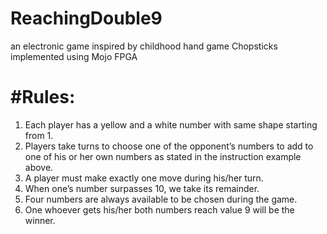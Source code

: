 # ReachingDouble9
an electronic game inspired by childhood hand game Chopsticks implemented using Mojo FPGA

# #Rules:
1. Each player has a yellow and a white number with same shape starting from 1.
2. Players take turns to choose one of the opponent’s numbers to add to one of his or her own
numbers as stated in the instruction example above.
3. A player must make exactly one move during his/her turn.
4. When one’s number surpasses 10, we take its remainder.
5. Four numbers are always available to be chosen during the game.
6. One whoever gets his/her both numbers reach value 9 will be the winner.

